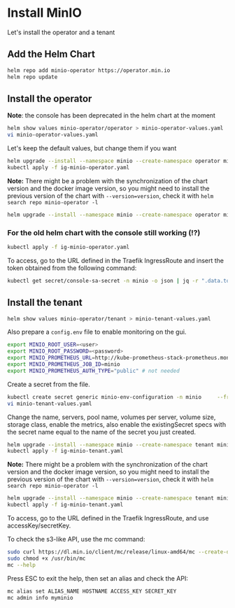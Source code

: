 # Install MinIO

Let's install the operator and a tenant

## Add the Helm Chart

```bash
helm repo add minio-operator https://operator.min.io
helm repo update
```

## Install the operator

**Note**: the console has been deprecated in the helm chart at the moment

```bash
helm show values minio-operator/operator > minio-operator-values.yaml
vi minio-operator-values.yaml
```

Let's keep the default values, but change them if you want

```bash
helm upgrade --install --namespace minio --create-namespace operator minio-operator/operator --values minio-operator-values.yaml
kubectl apply -f ig-minio-operator.yaml
```

**Note:** There might be a problem with the synchronization of the chart version and the docker image version, so you might need to install the previous version of the chart with `--version=version`, check it with `helm search repo minio-operator -l`

```bash
helm upgrade --install --namespace minio --create-namespace operator minio-operator/operator --version <old-chart-version>
```

### For the old helm chart with the console still working (!?)

```bash
kubectl apply -f ig-minio-operator.yaml
```

To access, go to the URL defined in the Traefik IngressRoute and insert the token obtained from the following command:

```bash
kubectl get secret/console-sa-secret -n minio -o json | jq -r ".data.token" | base64 -d
```

## Install the tenant

```bash
helm show values minio-operator/tenant > minio-tenant-values.yaml
```

Also prepare a `config.env` file to enable monitoring on the gui.

```bash
export MINIO_ROOT_USER=<user>
export MINIO_ROOT_PASSWORD=<password>
export MINIO_PROMETHEUS_URL=http://kube-prometheus-stack-prometheus.monitoring.svc.cluster.local:9090
export MINIO_PROMETHEUS_JOB_ID=minio
export MINIO_PROMETHEUS_AUTH_TYPE="public" # not needed
```

Create a secret from the file.

```bash
kubectl create secret generic minio-env-configuration -n minio     --from-file=./config.env
vi minio-tenant-values.yaml
```

Change the name, servers, pool name, volumes per server, volume size, storage class, enable the metrics, also enable the existingSecret specs with the secret name equal to the name of the secret you just created.

```bash
helm upgrade --install --namespace minio --create-namespace tenant minio-operator/tenant --values minio-tenant-values.yaml
kubectl apply -f ig-minio-tenant.yaml
```

**Note:** There might be a problem with the synchronization of the chart version and the docker image version, so you might need to install the previous version of the chart with `--version=version`, check it with `helm search repo minio-operator -l`

```bash
helm upgrade --install --namespace minio --create-namespace tenant minio-operator/tenant  --values minio-tenant.yaml --version <old-chart-version>
kubectl apply -f ig-minio-tenant.yaml
```

To access, go to the URL defined in the Traefik IngressRoute, and use accessKey/secretKey.

To check the s3-like API, use the mc command:

```bash
sudo curl https://dl.min.io/client/mc/release/linux-amd64/mc --create-dirs -o /usr/bin/mc
sudo chmod +x /usr/bin/mc
mc --help
```

Press ESC to exit the help, then set an alias and check the API:

```bash
mc alias set ALIAS_NAME HOSTNAME ACCESS_KEY SECRET_KEY
mc admin info myminio
```
